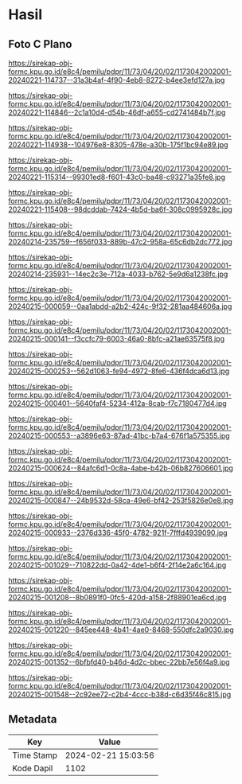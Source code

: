 # Hasil

## Foto C Plano

https://sirekap-obj-formc.kpu.go.id/e8c4/pemilu/pdpr/11/73/04/20/02/1173042002001-20240221-114737--31a3b4af-4f90-4eb8-8272-b4ee3efd127a.jpg

https://sirekap-obj-formc.kpu.go.id/e8c4/pemilu/pdpr/11/73/04/20/02/1173042002001-20240221-114846--2c1a10d4-d54b-46df-a655-cd2741484b7f.jpg

https://sirekap-obj-formc.kpu.go.id/e8c4/pemilu/pdpr/11/73/04/20/02/1173042002001-20240221-114938--104976e8-8305-478e-a30b-175f1bc94e89.jpg

https://sirekap-obj-formc.kpu.go.id/e8c4/pemilu/pdpr/11/73/04/20/02/1173042002001-20240221-115314--99301ed8-f601-43c0-ba48-c93271a35fe8.jpg

https://sirekap-obj-formc.kpu.go.id/e8c4/pemilu/pdpr/11/73/04/20/02/1173042002001-20240221-115408--98dcddab-7424-4b5d-ba6f-308c0995928c.jpg

https://sirekap-obj-formc.kpu.go.id/e8c4/pemilu/pdpr/11/73/04/20/02/1173042002001-20240214-235759--f656f033-889b-47c2-958a-65c6db2dc772.jpg

https://sirekap-obj-formc.kpu.go.id/e8c4/pemilu/pdpr/11/73/04/20/02/1173042002001-20240214-235931--14ec2c3e-712a-4033-b762-5e9d6a1238fc.jpg

https://sirekap-obj-formc.kpu.go.id/e8c4/pemilu/pdpr/11/73/04/20/02/1173042002001-20240215-000059--0aa1abdd-a2b2-424c-9f32-281aa484606a.jpg

https://sirekap-obj-formc.kpu.go.id/e8c4/pemilu/pdpr/11/73/04/20/02/1173042002001-20240215-000141--f3ccfc79-6003-46a0-8bfc-a21ae63575f8.jpg

https://sirekap-obj-formc.kpu.go.id/e8c4/pemilu/pdpr/11/73/04/20/02/1173042002001-20240215-000253--562d1063-fe94-4972-8fe6-436f4dca6d13.jpg

https://sirekap-obj-formc.kpu.go.id/e8c4/pemilu/pdpr/11/73/04/20/02/1173042002001-20240215-000401--5640faf4-5234-412a-8cab-f7c7180477d4.jpg

https://sirekap-obj-formc.kpu.go.id/e8c4/pemilu/pdpr/11/73/04/20/02/1173042002001-20240215-000553--a3896e63-87ad-41bc-b7a4-676f1a575355.jpg

https://sirekap-obj-formc.kpu.go.id/e8c4/pemilu/pdpr/11/73/04/20/02/1173042002001-20240215-000624--84afc6d1-0c8a-4abe-b42b-06b827606601.jpg

https://sirekap-obj-formc.kpu.go.id/e8c4/pemilu/pdpr/11/73/04/20/02/1173042002001-20240215-000847--24b9532d-58ca-49e6-bf42-253f5826e0e8.jpg

https://sirekap-obj-formc.kpu.go.id/e8c4/pemilu/pdpr/11/73/04/20/02/1173042002001-20240215-000933--2376d336-45f0-4782-921f-7fffd4939090.jpg

https://sirekap-obj-formc.kpu.go.id/e8c4/pemilu/pdpr/11/73/04/20/02/1173042002001-20240215-001029--710822dd-0a42-4de1-b6f4-2f14e2a6c164.jpg

https://sirekap-obj-formc.kpu.go.id/e8c4/pemilu/pdpr/11/73/04/20/02/1173042002001-20240215-001208--8b0891f0-0fc5-420d-a158-2f88901ea6cd.jpg

https://sirekap-obj-formc.kpu.go.id/e8c4/pemilu/pdpr/11/73/04/20/02/1173042002001-20240215-001220--845ee448-4b41-4ae0-8468-550dfc2a9030.jpg

https://sirekap-obj-formc.kpu.go.id/e8c4/pemilu/pdpr/11/73/04/20/02/1173042002001-20240215-001352--6bfbfd40-b46d-4d2c-bbec-22bb7e56f4a9.jpg

https://sirekap-obj-formc.kpu.go.id/e8c4/pemilu/pdpr/11/73/04/20/02/1173042002001-20240215-001548--2c92ee72-c2b4-4ccc-b38d-c6d35f46c815.jpg


## Metadata

| Key        | Value               |
| ---------- | ------------------- |
| Time Stamp | 2024-02-21 15:03:56 |
| Kode Dapil | 1102                |



